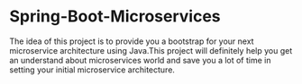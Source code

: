 # Spring-Boot-Microservices

The idea of this project is to provide you a bootstrap for your next microservice architecture using Java.This project will definitely help you get an understand about microservices world and save you a lot of time in setting your initial microservice architecture.
